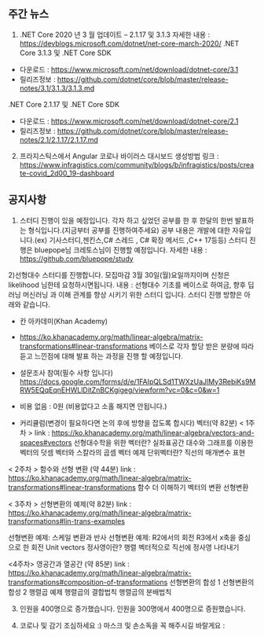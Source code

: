 ## 주간 뉴스 

1) .NET Core 2020 년 3 월 업데이트 – 2.1.17 및 3.1.3
자세한 내용 : https://devblogs.microsoft.com/dotnet/net-core-march-2020/
.NET Core 3.1.3 및 .NET Core SDK
- 다운로드 : https://www.microsoft.com/net/download/dotnet-core/3.1
- 릴리즈정보 : https://github.com/dotnet/core/blob/master/release-notes/3.1/3.1.3/3.1.3.md

.NET Core 2.1.17 및 .NET Core SDK
- 다운로드 : https://www.microsoft.com/net/download/dotnet-core/2.1
- 릴리즈정보 : https://github.com/dotnet/core/blob/master/release-notes/2.1/2.1.17/2.1.17.md

2) 프라지스틱스에서 Angular 코로나 바이러스 대시보드 생성방법
링크 : https://www.infragistics.com/community/blogs/b/infragistics/posts/create-covid_2d00_19-dashboard


## 공지사항

1) 스터디 진행이 있을 예정입니다.
각자 하고 싶었던 공부를 한 후 한달의 한번 발표하는 형식입니다.(지금부터 공부를 진행하여주세요)
공부 내용은 개발에 대한 자유입니다.(ex) 기사스터디,젠킨스,C# 스레드 , C# 확장 메서드 ,C++ 17등등)
스터디 진행은 bluepope님 크레토스님이 진행할 예정입니다.
자세한 내용 : https://github.com/bluepope/study

2)선형대수 스터디를 진행합니다. 모집마감 3월 30일(월)요일까지이며 신청은 likelihood 님한테 요청하시면됩니다.
내용 : 선형대수 기초를 베이스로 하여금, 향후 딥러닝 머신러닝 과 이해 관계를 향상 시키기 위한 스터디 입니다.
스터디  진행 방향은 아래와 같습니다.
* 칸 아카데미(Khan Academy) 
- https://ko.khanacademy.org/math/linear-algebra/matrix-transformations#linear-transformations
  베이스로 각자 할당 받은 분량에 따라 듣고 느낀점에 대해 발표 하는 과정을 진행 할 예정입니다.

* 설문조사 참여(필수 사항 입니다)
https://docs.google.com/forms/d/e/1FAIpQLSd1TWXzUaJlMy3RebiKs9MRW5EQqEqnEHWLlDitZnBCKgigeg/viewform?vc=0&c=0&w=1

* 비용 없음 : 0원 (비용없다고 소홀 해지면 안됩니다.)

* 커리큘럼(변경이 필요하다면 논의 후에 방향을 잡도록 합시다)
벡터(약 82분)
< 1주차 >
link : https://ko.khanacademy.org/math/linear-algebra/vectors-and-spaces#vectors
선형대수학을 위한 벡터란?
실좌표공간
대수와 그래프를 이용한 벡터의 덧셈
벡터와 스칼라의 곱셈
벡터 예제
단위벡터란?
직선의 매개변수 표현

< 2주차 >
함수와 선형 변환 (약 44분)
link : https://ko.khanacademy.org/math/linear-algebra/matrix-transformations#linear-transformations
함수 더 이해하기
벡터의 변환
선형변환

< 3주차 >
선형변환의 예제(약 82분)
link : https://ko.khanacademy.org/math/linear-algebra/matrix-transformations#lin-trans-examples
 
선형변환 예제: 스케일 변환과 반사
선형변환 예제: R2에서의 회전
R3에서 x축을 중심으로 한 회전
Unit vectors
정사영이란?
행렬 벡터적으로 직선에 정사영 나타내기

<4주차>
영공간과 열공간 (약 85분)
link : https://ko.khanacademy.org/math/linear-algebra/matrix-transformations#composition-of-transformations
선형변환의 합성 1
선형변환의 합성 2
행렬곱 예제
행렬곱의 결합법칙
행렬곱의 분배법칙

3) 인원을 400명으로 증가했습니다.
인원을 300명에서 400명으로 증원했습니다.

4) 코로나 및 감기 조심하세요 :)
마스크 및 손소독을 꼭 해주시길 바랄게요 :
